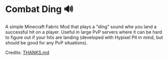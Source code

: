 # Combat Ding 🔊

A simple Minecraft Fabric Mod that plays a "ding" sound whe you land a successful hit on a player. Useful in large PvP servers where it can be hard to figure out if your hits are landing (developed with Hypixel Pit in mind, but should be good for any PvP situations).

Credits: [THANKS.md](https://github.com/GhostCode64/Combat-Ding/blob/master/THANKS.md)